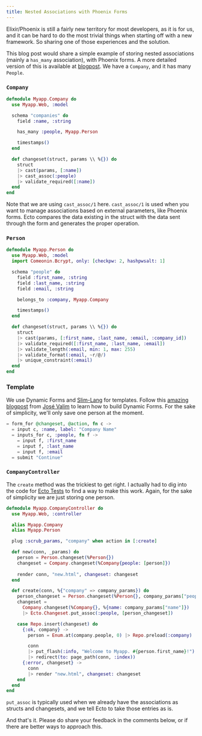 ```yaml
---
title: Nested Associations with Phoenix Forms
---
```


Elixir/Phoenix is still a fairly new territory for most developers, as it is for us, and it can be hard to do the most trivial things when starting off with a new framework. So sharing one of those experiences and the solution.

This blog post would share a simple example of storing nested associations (mainly a `has_many` association), with Phoenix forms. A more detailed version of this is available at [blogpost](http://blog.plataformatec.com.br/2015/08/working-with-ecto-associations-and-embeds/). We have a `Company`, and it has many `People`.

### `Company`

```elixir
defmodule Myapp.Company do
  use Myapp.Web, :model

  schema "companies" do
    field :name, :string

    has_many :people, Myapp.Person

    timestamps()
  end

  def changeset(struct, params \\ %{}) do
    struct
    |> cast(params, [:name])
    |> cast_assoc(:people)
    |> validate_required([:name])
  end
end
```

Note that we are using `cast_assoc/1` here. `cast_assoc/1` is used when you want to manage associations based on external parameters, like Phoenix forms. Ecto compares the data existing in the struct with the data sent through the form and generates the proper operation.

### `Person`

```elixir
defmodule Myapp.Person do
  use Myapp.Web, :model
  import Comeonin.Bcrypt, only: [checkpw: 2, hashpwsalt: 1]

  schema "people" do
    field :first_name, :string
    field :last_name, :string
    field :email, :string

    belongs_to :company, Myapp.Company

    timestamps()
  end

  def changeset(struct, params \\ %{}) do
    struct
    |> cast(params, [:first_name, :last_name, :email, :company_id])
    |> validate_required([:first_name, :last_name, :email])
    |> validate_length(:email, min: 1, max: 255)
    |> validate_format(:email, ~r/@/)
    |> unique_constraint(:email)
  end
end

```

### Template

We use Dynamic Forms and [Slim-Lang](https://github.com/slime-lang/phoenix_slime) for templates. Follow this [amazing blogpost](http://blog.plataformatec.com.br/2016/09/dynamic-forms-with-phoenix/) from [José Valim](http://blog.plataformatec.com.br/author/josevalim/) to learn how to build Dynamic Forms. For the sake of simplicity, we'll only save one person at the moment.

```elixir
= form_for @changeset, @action, fn c ->
  = input c, :name, label: "Company Name"
  = inputs_for c, :people, fn f ->
  	= input f, :first_name
  	= input f, :last_name
  	= input f, :email
  = submit "Continue"
```

### `CompanyController`

The `create` method was the trickiest to get right. I actually had to dig into the code for [Ecto Tests](https://github.com/elixir-ecto/ecto/blob/6f1971f4120b84e1a441792feb77ba451c4fc783/integration_test/cases/repo.exs#L633) to find a way to make this work. Again, for the sake of simplicity we are just storing one person.

```elixir
defmodule Myapp.CompanyController do
  use Myapp.Web, :controller

  alias Myapp.Company
  alias Myapp.Person

  plug :scrub_params, "company" when action in [:create]

  def new(conn, _params) do
    person = Person.changeset(%Person{})
    changeset = Company.changeset(%Company{people: [person]})
    
    render conn, "new.html", changeset: changeset
  end

  def create(conn, %{"company" => company_params}) do
    person_changeset = Person.changeset(%Person{}, company_params["people"]["0"])
    changeset =
      Company.changeset(%Company{}, %{name: company_params["name"]})
      |> Ecto.Changeset.put_assoc(:people, [person_changeset])

    case Repo.insert(changeset) do
      {:ok, company} ->
        person = Enum.at(company.people, 0) |> Repo.preload(:company)

        conn
        |> put_flash(:info, "Welcome to Myapp. #{person.first_name}!")
        |> redirect(to: page_path(conn, :index))
      {:error, changeset} ->
        conn
        |> render "new.html", changeset: changeset
    end
  end
end
```

`put_assoc` is typically used when we already have the associations as structs and changesets, and we tell Ecto to take those entries as is.

And that's it. Please do share your feedback in the comments below, or if there are better ways to approach this.
